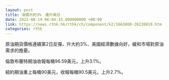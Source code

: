 ```yaml
---
layout: post
title: 油價升約3%　連升兩日
date: 2022-08-19 06:04:15.000000000 +08:00
link: https://news.rthk.hk/rthk/ch/component/k2/1663060-20220819.htm
categories: rthk
---
```


原油期貨價格連續第2日反彈，升大約3%、美國經濟數據向好，緩和市場對原油需求的擔憂。

倫敦布蘭特期油收報每桶96.59美元，上升3.1%。

紐約期油重上每桶90美元，收報每桶90.5美元，上升2.7%。
